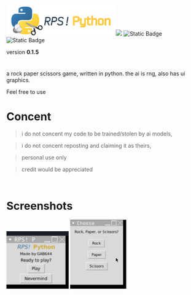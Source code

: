 <img src="LogoFull.png" height="80">
<!-- badges -->
<a href="https://app.codacy.com/gh/GAB644/RPS-Python/dashboard?utm_source=gh&utm_medium=referral&utm_content=&utm_campaign=Badge_grade"><img src="https://app.codacy.com/project/badge/Grade/1ce02917edc647a3a3021461dfa85ec4"/></a>
<img alt="Static Badge" src="https://img.shields.io/badge/only---?style=flat&label=Python&labelColor=336E9D&color=FFD643">
<img alt="Static Badge" src="https://img.shields.io/badge/License---?style=flat&label=MIT&labelColor=white&color=orange&link=%2FLICENSE">



<!-- info -->
<p>version <b>0.1.5</b></p>
<h1></h1>

a rock paper scissors game, written in python.
the ai is rng, also has ui graphics.

Feel free to use
<br>
<h1>Concent</h1>

> i do not concent my code to be trained/stolen by ai models,

> i do not concent reposting and claiming it as theirs,

> personal use only

> credit would be appreciated
<br>
<h1>Screenshots</h1>
<img src="screenshots/1-ver0.1.5.jpg" alt="Main Menu window" weight="150" height="150">
<img src="screenshots/2.jpg" alt="Choosing window" weight="180" height="180">
